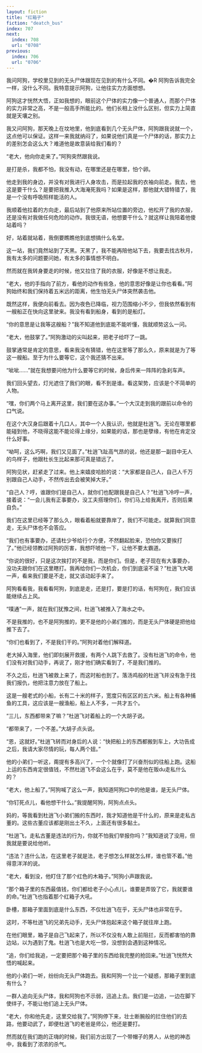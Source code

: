 ```yaml
---
layout: fiction
title: "红箱子"
fiction: "deatch_bus"
index: 707
next:
  index: 708
  url: "0708"
previous:
  index: 706
  url: "0706"
---
```

我问阿狗，学校里见到的无头尸体跟现在见到的有什么不同。�R  阿狗告诉我完全一样，没什么不同。我特意提示阿狗，让他往实力方面想想。

阿狗这才恍然大悟，正如我想的，眼前这个尸体的实力像一个普通人，而那个尸体的实力非常之高，不是一般高手所能比的。他们长相上没什么区别，但实力上简直就是天壤之别。

我又问阿狗，那天晚上在坟地里，他到底看到几个无头尸体，阿狗跟我说就一个，这点他可以保证。这样一来我就纳闷了，如果说他们真是一个尸体的话，那实力上的差别怎会这么大？难道他是故意装给我们看的？

“老大，他向你走来了。”阿狗突然跟我说。

是打是杀，我都不怕，我没有动，在哪里还是在哪里，怕个卵。

他走到我的身边，并没有对我进行人身攻击，而是拉起我的衣袖向前走。我去，他这是要干什么？是要把我推入大海淹死我吗？如果是这样，那他就大错特错了，我是一个没有呼吸照样能活的人。

我顺着他拉着的方向走，最后站到了他原来所站位置的旁边，他松开了我的衣服，还是没有对我做任何危险的动作。我很无语，他想要干什么？就这样让我陪着他傻站着吗？

好，站着就站着，我倒要瞧瞧他到底想搞什么名堂。

这一站，我们竟然站到了天黑。天黑了，我不能再陪他站下去，我要去找古秋月，我有太多的问题要问她，有太多的事情想不明白。

然而就在我转身要走的时候，他又拉住了我的衣服，好像是不想让我走。

“老大，他的手指向了前方，看他的动作有些急，他的意思好像是让你也看看。”阿狗始终和我们保持着五米远的距离，他生怕无头尸体突然袭击他。

既然这样，我便向前看去。因为夜色已降临，视力范围缩小不少，但我依然看到有一艘船正在快向这里驶来。我没有看到船身，看到的是船灯。

“你的意思是让我等这艘船？”我不知道他到底能不能听懂，我就顺势这么一问。

“老大，他鼓掌了。”阿狗激动的尖叫起来，把老子给吓了一跳。

鼓掌通常是肯定的意思，看来我没有猜错，他在这里等了那么久，原来就是为了等这一艘船。至于为什么要等它，这个我还猜不出来。

“呲呲……”就在我想要问他为什么要等它的时候，身后传来一阵阵的急刹车声。

我们回头望去，灯光遮住了我们的眼，看不到是谁。看这架势，应该是个不简单的人物。

“嘿，你们两个马上离开这里，我们要在这办事。”一个大汉走到我的跟前以命令的口气说。

在这个大汉身后跟着十几口人，其中一个人我认识，他就是杜逍飞。无论在哪里都能碰到他，不晓得这能不能论得上缘分，如果能的话，那也是孽缘，有他在肯定没什么好事。

“呦呵，这么巧啊，我们又见面了。”杜逍飞趾高气昂的说，他还是那一副目中无人的鸟样子，他跟杜长生比起来那可真是错远了。

阿狗见状，赶紧走了过来。他上来嬉皮哈脸的说：“大家都是自己人，自己人千万别跟自己人动手，不然传出去会被笑掉大牙。”

“自己人？哼，谁跟你们是自己人，就你们也配跟我是自己人？”杜逍飞冷哼一声，接着说：“一会儿我有正事要办，没工夫搭理你们，你们马上给我离开，否则后果自负。”

我们在这里已经等了那么久，眼看着船就要靠岸了，我们不可能走。就算我们同意走，无头尸体也不会答应。

“我们也有事要办，还请杜少爷给行个方便，不然翻起脸来，恐怕你又要挨打了。”他已经领教过阿狗的厉害，我想吓唬他一下，让他不要太霸道。

“你说的很好，只是这次挨打的不是我，而是你们。但是，老子现在有大事要办，没功夫跟你们在这里瞎打。我再给你们一次机会，你们到底滚不滚？”杜逍飞大喝一声，看来我们要是不走，就又该动起手来了。

阿狗看看我，我看看阿狗，到底是走，还是打，要是打的话，有阿狗在，我们应该能继续占上风。

“噗通”一声，就在我们犹豫之间，杜逍飞被推入了海水之中。

不是我推的，也不是阿狗推的，更不是他的小弟们推的，而是无头尸体硬是把他给推下去了。

“你们也看到了，不是我们干的。”阿狗对着他们解释道。

老大掉入海里，他们即刻展开救援，有两个人跳下去救了。没有杜逍飞的命令，他们没有对我们动手，再说了，刚才他们确实看到了，不是我们推的。

不久之后，杜逍飞被救上来了，而这时船也到了。落汤鸡般的杜逍飞并没有急于找我们报仇，他把注意力放在了船上。

这是一艘老式的小船，长有二十米的样子，宽度只有区区的五六米。船上有各种捕鱼的工具，这应该是一艘渔船，船上人不多，一共才五个。

“三儿，东西都带来了嘛？”杜逍飞对着船上的一个大胡子说。

“都带来了，一个不差。”大胡子点头说。

“恩，这就好。”杜逍飞转而对身后的人说：“快把船上的东西都搬到车上，大功告成之后，我请大家尽情的玩，每人两个妞。”

他的小弟们一听这，甭提有多高兴了，一个个就像打了兴奋剂似的往船上跑。这船上运的东西肯定很值钱，不然杜逍飞不会这么在乎，莫不是他在贩du走私什么的？

“老大，他上船了。”阿狗喊了这么一声，我知道阿狗口中的他是谁，是无头尸体。

“你钉死点儿，看他想干什么。”我提醒阿狗，阿狗点点头。

妈的，等我看到杜逍飞小弟们搬的东西时，我才知道他是干什么的，原来是走私古董的。这些古董应该都是刚出土不久，上面还有很多黏土。

“杜逍飞，走私古董是违法的行为，你就不怕我们举报你吗？”我知道说了没用，但我就是要说给他听。

“违法？违什么法，在这里老子就是法，老子想怎么样就怎么样，谁也管不着。”他得意洋洋的说。

“老大，看到没，他盯住了那个红色的木箱子。”阿狗小声跟我说。

“那个箱子里的东西最值钱，你们都给老子小心点儿，谁要是弄毁了它，我就要谁的命。”杜逍飞也指着那个红箱子大吼。

卧槽，那箱子里面到底是什么东西，不仅杜逍飞在乎，无头尸体也非常在乎。

这时，不等杜逍飞的兄弟先动手，无头尸体抱起来这个箱子就往岸上跑。

在他们眼里，箱子是自己飞起来了，所以不仅没有人敢上前阻拦，反而都害怕的靠边站，以为遇到了鬼。杜逍飞也是大吃一惊，没想到会遇到这种情况。

“追，你们给我追，一定要把那个箱子里的东西给我完整的抢回来。”杜逍飞恍然大悟的喊起来。

他的小弟们一听，纷纷向无头尸体跑去。我和阿狗一个比一个疑惑，那箱子里到底有什么？

一群人追向无头尸体，我和阿狗也不示弱，迅追上去。我们是一边追，一边在脚下使绊子，不能让他们追上无头尸体。

“老大，你和他先走，这里交给我了。”阿狗停下来，壮士断腕般的拦住他们的去路，他要动武了，即便杜逍飞的老爸是师公，他还是要打。

然而就在我们跑的正嗨的时候，我们前方出现了一个带帽子的男人，从他的神态中，我看到了浓浓的杀气。